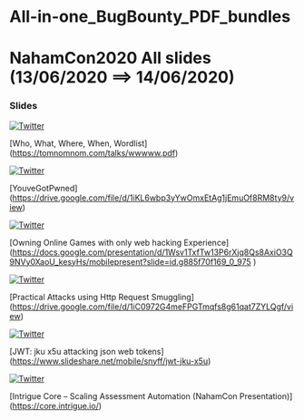 # All-in-one_BugBounty_PDF_bundles

# NahamCon2020 All slides (13/06/2020 ==> 14/06/2020)

### Slides



[![Twitter](https://img.shields.io/badge/twitter-@TomNomNom-blue.svg)](https://twitter.com/TomNomNom)

[Who, What, Where, When, 
Wordlist] (https://tomnomnom.com/talks/wwwww.pdf)

[![Twitter](https://img.shields.io/badge/twitter-@securinti-blue.svg)](https://twitter.com/securinti) 

[YouveGotPwned] (https://drive.google.com/file/d/1iKL6wbp3yYwOmxEtAg1jEmuOf8RM8ty9/view)

[![Twitter](https://img.shields.io/badge/twitter-@samwcyo-blue.svg)](https://twitter.com/samwcyo) 

[Owning Online Games with only web hacking Experience] (https://docs.google.com/presentation/d/1Wsv1TxfTw13P6rXjq8Qs8AxiO3Q9NVy0XaoU_kesyHs/mobilepresent?slide=id.g885f70f169_0_975
)

[![Twitter](https://img.shields.io/badge/twitter-@defparam-blue.svg)](https://twitter.com/defparam) 

[Practical Attacks using Http Request Smuggling] (https://drive.google.com/file/d/1iC0972G4meFPGTmqfs8g61qat7ZYLQgf/view)

[![Twitter](https://img.shields.io/badge/twitter-@snyff-blue.svg)](https://twitter.com/snyff)

[JWT: jku x5u attacking json web tokens]
(https://www.slideshare.net/mobile/snyff/jwt-jku-x5u)

[![Twitter](https://img.shields.io/badge/twitter-@jcran-blue.svg)](https://twitter.com/jcran)

[Intrigue Core – Scaling Assessment Automation (NahamCon Presentation)]
(https://core.intrigue.io/)

